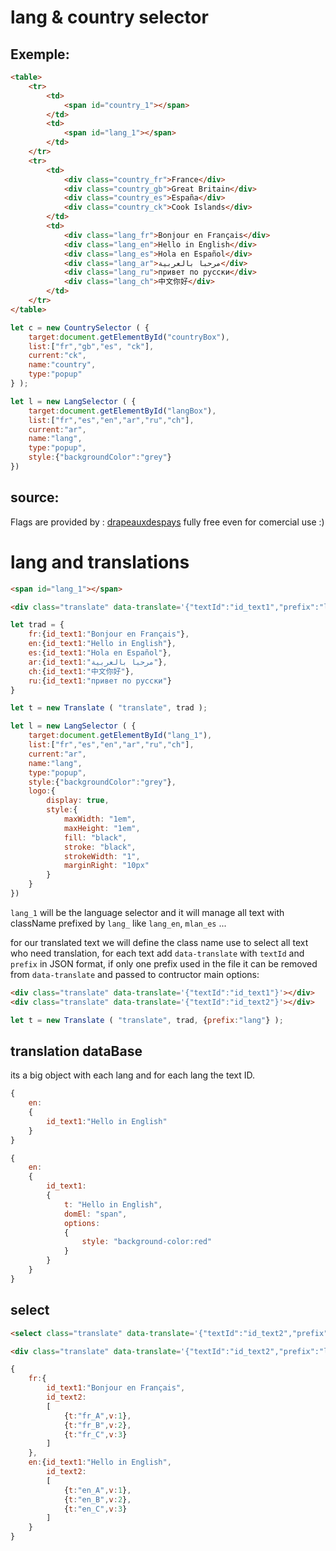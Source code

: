 # lang & country selector

## Exemple:

```html
<table>
	<tr>
		<td>
			<span id="country_1"></span>
		</td>
		<td>
			<span id="lang_1"></span>
		</td>
	</tr>
	<tr>
		<td>
			<div class="country_fr">France</div>
			<div class="country_gb">Great Britain</div>
			<div class="country_es">España</div>
			<div class="country_ck">Cook Islands</div>
		</td>
		<td>
			<div class="lang_fr">Bonjour en Français</div>
			<div class="lang_en">Hello in English</div>
			<div class="lang_es">Hola en Español</div>
			<div class="lang_ar">مرحبا بالعربية</div>
			<div class="lang_ru">привет по русски</div>
			<div class="lang_ch">中文你好</div>
		</td>
	</tr>
</table>
```

```js
let c = new CountrySelector ( {
	target:document.getElementById("countryBox"),
	list:["fr","gb","es", "ck"],
	current:"ck",
	name:"country",
	type:"popup"
} );

let l = new LangSelector ( {
	target:document.getElementById("langBox"),
	list:["fr","es","en","ar","ru","ch"],
	current:"ar",
	name:"lang",
	type:"popup",
	style:{"backgroundColor":"grey"}
})
```

## source:
Flags are provided by : [drapeauxdespays](https://www.drapeauxdespays.fr/telecharger/vectorielles) fully free even for comercial use :)

# lang and translations

```html
<span id="lang_1"></span>

<div class="translate" data-translate='{"textId":"id_text1","prefix":"lang"}'></div>
```
```js
let trad = {
	fr:{id_text1:"Bonjour en Français"},
	en:{id_text1:"Hello in English"},
	es:{id_text1:"Hola en Español"},
	ar:{id_text1:"مرحبا بالعربية"},
	ch:{id_text1:"中文你好"},
	ru:{id_text1:"привет по русски"}
}

let t = new Translate ( "translate", trad );

let l = new LangSelector ( {
	target:document.getElementById("lang_1"),
	list:["fr","es","en","ar","ru","ch"],
	current:"ar",
	name:"lang",
	type:"popup",
	style:{"backgroundColor":"grey"},
	logo:{
		display: true,
		style:{
			maxWidth: "1em",
			maxHeight: "1em",
			fill: "black",
			stroke: "black",
			strokeWidth: "1",
			marginRight: "10px"
		}
	}
})
```

`lang_1` will be the language selector and it will manage all text with className prefixed by `lang_` like `lang_en`, `mlan_es` ...

for our translated text we will define the class name use to select all text who need translation, for each text add `data-translate` with `textId` and `prefix` in JSON format, if only one prefix used in the file it can be removed from `data-translate` and passed to contructor main options:

```html
<div class="translate" data-translate='{"textId":"id_text1"}'></div>
<div class="translate" data-translate='{"textId":"id_text2"}'></div>
```
```js
let t = new Translate ( "translate", trad, {prefix:"lang"} );
```

## translation dataBase

its a big object with each lang and for each lang the text ID.

```js
{
	en:
	{
		id_text1:"Hello in English"
	}
}
```
```js
{
	en:
	{
		id_text1:
		{
			t: "Hello in English",
			domEl: "span",
			options:
			{
				style: "background-color:red"
			}
		}
	}
}
```

## select

```html
<select class="translate" data-translate='{"textId":"id_text2","prefix":"lang","default":"2"}'></select>

<div class="translate" data-translate='{"textId":"id_text2","prefix":"lang"}'></div>
```
```js
{
	fr:{
		id_text1:"Bonjour en Français",
		id_text2:
		[
			{t:"fr_A",v:1},
			{t:"fr_B",v:2},
			{t:"fr_C",v:3}
		]
	},
	en:{id_text1:"Hello in English",
		id_text2:
		[
			{t:"en_A",v:1},
			{t:"en_B",v:2},
			{t:"en_C",v:3}
		]
	}
}
```